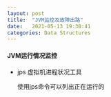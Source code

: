 ```yaml
---
layout: post
title:  "JVM监控及故障出路"
date:   2021-05-13 19:30:41
categories: Data Structures
---
```

#### JVM运行情况监控

* jps 虚拟机进程状况工具

    使用jps命令可以列出正在运行的